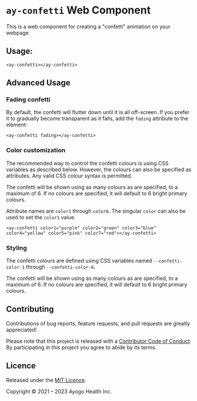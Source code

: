 `ay-confetti` Web Component
========================

This is a web component for creating a "confetti" animation on your webpage

Usage:
--------------

```
<ay-confetti></ay-confetti>
```

Advanced Usage
--------------

### Fading confetti

By default, the confetti will flutter down until it is all off-screen. If
you prefer it to gradually become transparent as it falls, add the `fading`
attribute to the element:

```
<ay-confetti fading></ay-confetti>
```

### Color customization

The recommended way to control the confetti colours is using CSS variables
as described below. However, the colours can also be specified as
attributes. Any valid CSS colour syntax is permitted.

The confetti will be shown using as many colours as are specified, to a
maximum of 6. If no colours are specified, it will default to 6 bright
primary colours.

Attribute names are `color1` through `color6`. The singular `color` can also
be used to set the `color1` value.

```
<ay-confetti color1="purple" color2="green" color3="blue" color4="yellow" color5="pink" color7="red"></ay-confetti>
```

### Styling

The confetti colours are defined using CSS variables named
`--confetti-color-1` through `--confetti-color-6`.

The confetti will be shown using as many colours as are specified, to a
maximum of 6. If no colours are specified, it will default to 6 bright
primary colours.

Contributing
------------

Contributions of bug reports, feature requests, and pull requests are greatly
appreciated!

Please note that this project is released with a [Contributor Code of
Conduct](CODE_OF_CONDUCT.md). By participating in this project you agree to
abide by its terms.


Licence
-------

Released under the [MIT Licence](LICENCE).

Copyright © 2021 – 2023 Ayogo Health Inc.
